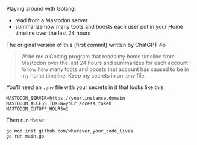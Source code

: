Playing around with Golang:

* read from a Mastodon server
* summarize how many toots and boosts each user put in your Home timeline
over the last 24 hours

The original version of this (first commit) written by ChatGPT 4o

> Write me a Golang program that reads my home timeline from Mastodon over
> the last 24 hours and summarizes for each account I follow how many toots
> and boosts that account has caused to be in my home timeline. Keep my
> secrets in an .env file.

You'll need an `.env` file with your secrets in it that looks like this:

```
MASTODON_SERVER=https://your.instance.domain
MASTODON_ACCESS_TOKEN=your_access_token
MASTODON_CUTOFF_HOURS=2
```

Then run these:

```
go mod init github.com/wherever_your_code_lives
go run main.go
```
